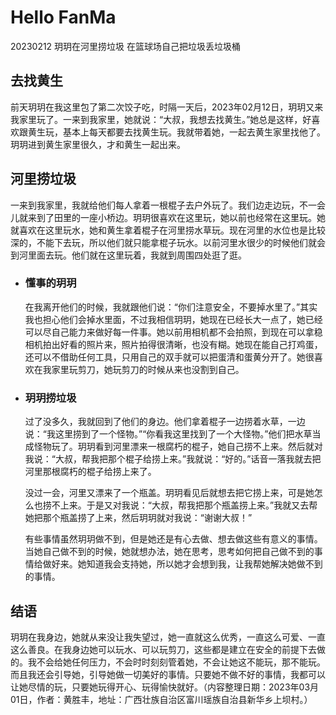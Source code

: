 # Hello FanMa 

20230212 玥玥在河里捞垃圾  在篮球场自己把垃圾丢垃圾桶

## 去找黄生

前天玥玥在我这里包了第二次饺子吃，时隔一天后，2023年02月12日，玥玥又来我家里玩了。一来到我家里，她就说：“大叔，我想去找黄生。”她总是这样，好喜欢跟黄生玩，基本上每天都要去找黄生玩。我就带着她，一起去黄生家里找他了。玥玥进到黄生家里很久，才和黄生一起出来。

## 河里捞垃圾

一来到我家里，我就给他们每人拿着一根棍子去户外玩了。我们边走边玩，不一会儿就来到了田里的一座小桥边。玥玥很喜欢在这里玩，她以前也经常在这里玩。她就喜欢在这里玩水，她和黄生拿着棍子在河里捞水草玩。现在河里的水位也是比较深的，不能下去玩，所以他们就只能拿棍子玩水。以前河里水很少的时候他们就会到河里面去玩。他们就在这里玩着，我就到周围四处逛了逛。

- ### 懂事的玥玥
  在我离开他们的时候，我就跟他们说：“你们注意安全，不要掉水里了。”其实我也担心他们会掉水里面，不过我相信玥玥，她现在已经长大一点了，她已经可以尽自己能力来做好每一件事。她以前用相机都不会拍照，到现在可以拿稳相机拍出好看的照片来，照片拍得很清晰，也没有糊。她现在能自己打鸡蛋，还可以不借助任何工具，只用自己的双手就可以把蛋清和蛋黄分开了。她很喜欢在我家里玩剪刀，她玩剪刀的时候从来也没割到自己。

- ### 玥玥捞垃圾
  过了没多久，我就回到了他们的身边。他们拿着棍子一边捞着水草，一边说：“我这里捞到了一个怪物。”“你看我这里找到了一个大怪物。”他们把水草当成怪物玩了。玥玥看到河里漂来一根腐朽的棍子，她自己捞不上来。然后就对我说：“大叔，帮我把那个棍子给捞上来。”我就说：“好的。”话音一落我就去把河里那根腐朽的棍子给捞上来了。

  没过一会，河里又漂来了一个瓶盖。玥玥看见后就想去把它捞上来，可是她怎么也捞不上来。于是又对我说：“大叔，帮我把那个瓶盖捞上来。”我就又去帮她把那个瓶盖捞了上来，然后玥玥就对我说：“谢谢大叔！”

  有些事情虽然玥玥做不到，但是她还是有心去做、想去做这些有意义的事情。当她自己做不到的时候，她就想办法，她在思考，思考如何把自己做不到的事情给做好来。她知道我会支持她，所以她才会想到我，让我帮她解决她做不到的事情。

## 结语

玥玥在我身边，她就从来没让我失望过，她一直就这么优秀，一直这么可爱、一直这么善良。在我身边她可以玩水、可以玩剪刀，这些都是建立在安全的前提下去做的。我不会给她任何压力，不会时时刻刻管着她，不会让她这不能玩，那不能玩。而且我还会引导她，引导她做一切美好的事情。只要她不做不好的事情，我都可以让她尽情的玩，只要她玩得开心、玩得愉快就好。（内容整理日期：2023年03月01日，作者：黄胜丰，地址：广西壮族自治区富川瑶族自治县新华乡上坝村。）